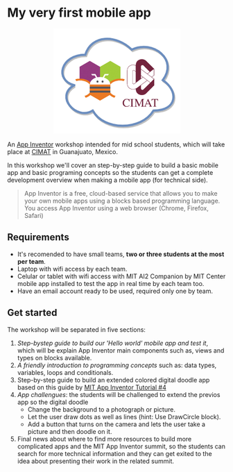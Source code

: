 # My very first mobile app

<p align="center"> 
<img src="WorkshopLogo.png">
</p>

An [App Inventor](https://appinventor.mit.edu/explore/index-2.html) workshop intended for mid school students, which will take place at [CIMAT](https://www.cimat.mx/) in Guanajuato, Mexico.

In this workshop we'll cover an step-by-step guide to build a basic mobile app and basic programing concepts so the students can get a complete development overview when making a mobile app (for technical side).

> App Inventor is a free, cloud-based service that allows you to make your own mobile apps using a blocks based programming language. You access App Inventor using a web browser (Chrome, Firefox, Safari)

## Requirements
* It's recomended to have small teams, **two or three students at the most per team**.
* Laptop with wifi access by each team.
* Celular or tablet with wifi access with MIT AI2 Companion by MIT Center mobile app installed to test the app in real time by each team too.
* Have an email account ready to be used, required only one by team.

## Get started
The workshop will be separated in five sections:
1. *Step-bystep guide to build our 'Hello world' mobile app and test it*, which will be explain App Inventor main components such as, views and types on blocks available.
2. *A friendly introduction to programming concepts* such as: data types, variables, loops and conditionals.
3. Step-by-step guide to build an extended colored digital doodle app based on this guide by [MIT App Inventor Tutorial #4](https://www.youtube.com/watch?v=fQKNzLYEN0M&feature=youtu.be)
4. *App challengues*: the students will be challenged to extend the previos app so the digital doodle
   * Change the background to a photograph or picture.
   * Let the user draw dots as well as lines (hint: Use DrawCircle block).
   * Add a button that turns on the camera and lets the user take a picture and then doodle on it.
 5. Final news about where to find more resources to build more complicated apps and the MIT App Inventor summit, so the students can search for more technical information and they can get exited to the idea about presenting their work in the related summit.
